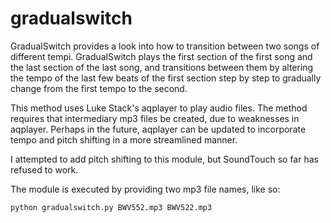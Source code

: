 # gradualswitch

GradualSwitch provides a look into how to transition between two songs of different tempi. GradualSwitch plays the first section of the first song and the last section of the last song, and transitions between them by altering the tempo of the last few beats of the first section step by step to gradually change from the first tempo to the second.

This method uses Luke Stack's aqplayer to play audio files. The method requires that intermediary mp3 files be created, due to weaknesses in aqplayer. Perhaps in the future, aqplayer can be updated to incorporate tempo and pitch shifting in a more streamlined manner.

I attempted to add pitch shifting to this module, but SoundTouch so far has refused to work.

The module is executed by providing two mp3 file names, like so:
```
python gradualswitch.py BWV552.mp3 BWV522.mp3
```